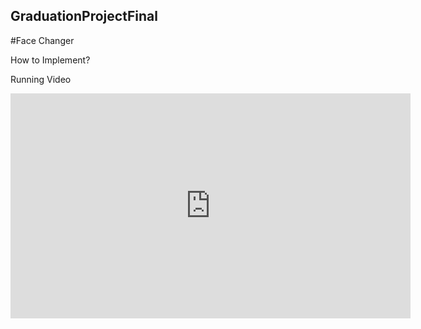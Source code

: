 ## GraduationProjectFinal

#Face Changer


How to Implement?

Running Video


  <iframe width="640" height="360" src="https://youtu.be/45nat4zeZWM" frameborder="0" gesture="media" allowfullscreen=""></iframe>
